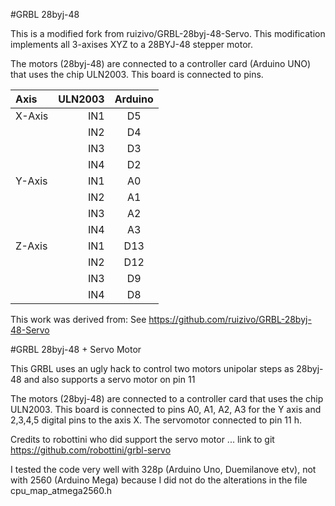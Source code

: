 #GRBL 28byj-48

This is a modified fork from ruizivo/GRBL-28byj-48-Servo.  This modification implements all 3-axises XYZ to a 28BYJ-48 stepper motor.

The motors (28byj-48) are connected to a controller card (Arduino UNO) that uses the chip ULN2003. This board is connected to pins.

| Axis       | ULN2003     | Arduino      |
|:-----------|------------:|:------------:|
| X-Axis     |        IN1  |      D5      |
|            |        IN2  |      D4      |
|            |        IN3  |      D3      |
|            |        IN4  |      D2      |
| Y-Axis     |        IN1  |      A0      |
|            |        IN2  |      A1      |
|            |        IN3  |      A2      |
|            |        IN4  |      A3      |
| Z-Axis     |        IN1  |      D13     |
|            |        IN2  |      D12     |
|            |        IN3  |      D9      |
|            |        IN4  |      D8      |

This work was derived from:
See https://github.com/ruizivo/GRBL-28byj-48-Servo

#GRBL 28byj-48 + Servo Motor

This GRBL uses an ugly hack to control two motors unipolar steps as 28byj-48 and also supports a servo motor on pin 11

The motors (28byj-48) are connected to a controller card that uses the chip ULN2003. This board is connected to pins A0, A1, A2, A3 for the Y axis and 2,3,4,5 digital pins to the axis X. The servomotor connected to pin 11 h.

Credits to robottini who did support the servo motor ... link to git https://github.com/robottini/grbl-servo

I tested the code very well with 328p (Arduino Uno, Duemilanove etv), not with 2560 (Arduino Mega) because I did not do the alterations in the file cpu_map_atmega2560.h



